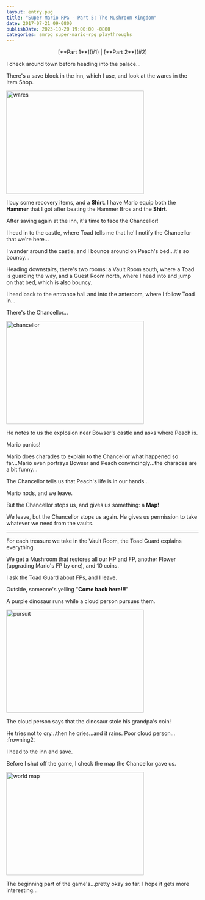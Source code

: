```yaml
---
layout: entry.pug
title: "Super Mario RPG - Part 5: The Mushroom Kingdom"
date: 2017-07-21 09-0800
publishDate: 2023-10-20 19:00:00 -0800
categories: smrpg super-mario-rpg playthroughs
---
```


<p style="text-align: center;">[**Part 1**](#1) | [**Part 2**](#2)</p>

<a name="1"></a>

I check around town before heading into the palace...

There's a save block in the inn, which I use, and look at the wares in the Item Shop.

<img src="http://i.imgur.com/UVOViIU.png" alt="wares" width="360" height="270" id="liveblog" />

I buy some recovery items, and a **Shirt**. I have Mario equip both the **Hammer** that I got after beating the Hammer Bros and the **Shirt**.

After saving again at the inn, it's time to face the Chancellor!

I head in to the castle, where Toad tells me that he'll notify the Chancellor that we're here...

I wander around the castle, and I bounce around on Peach's bed...it's so bouncy...

Heading downstairs, there's two rooms: a Vault Room south, where a Toad is guarding the way, and a Guest Room north, where I head into and jump on that bed, which is also bouncy.

I head back to the entrance hall and into the anteroom, where I follow Toad in...

There's the Chancellor...

<img src="http://i.imgur.com/7u8T7vi.png" alt="chancellor" width="360" height="270" id="liveblog" />

He notes to us the explosion near Bowser's castle and asks where Peach is.

Mario panics!

Mario does charades to explain to the Chancellor what happened so far...Mario even portrays Bowser and Peach convincingly...the charades are a bit funny...

The Chancellor tells us that Peach's life is in our hands...

Mario nods, and we leave.

But the Chancellor stops us, and gives us something: a **Map!**

We leave, but the Chancellor stops us again. He gives us permission to take whatever we need from the vaults.

<a name="2"></a>

---

For each treasure we take in the Vault Room, the Toad Guard explains everything.

We get a Mushroom that restores all our HP and FP, another Flower (upgrading Mario's FP by one), and 10 coins.

I ask the Toad Guard about FPs, and I leave.

Outside, someone's yelling "**Come back here!!!**"

A purple dinosaur runs while a cloud person pursues them.

<img src="http://i.imgur.com/gk59sUP.png" alt="pursuit" width="360" height="270" id="liveblog" />

The cloud person says that the dinosaur stole his grandpa's coin!

He tries not to cry...then he cries...and it rains. Poor cloud person... :frowning2:

I head to the inn and save.

Before I shut off the game, I check the map the Chancellor gave us.

<img src="http://i.imgur.com/vuGMJC8.png" alt="world map" width="360" height="270" id="liveblog" />

The beginning part of the game's...pretty okay so far. I hope it gets more interesting...